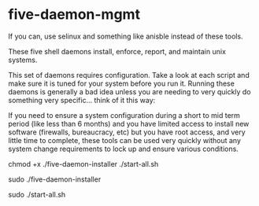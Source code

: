 five-daemon-mgmt
================

If you can, use selinux and something like anisble instead of these tools.

These five shell daemons install, enforce, report, and maintain unix systems.

This set of daemons requires configuration. Take a look at each script and make sure it is tuned
for your system before you run it. Running these daemons is generally a bad idea unless you are needing to
very quickly do something very specific... think of it this way:

If you need to ensure a system configuration during a short to mid term period (like less than 6 months)
and you have limited access to install new software (firewalls, bureaucracy, etc) but you have root access, 
and very little time to complete, these tools can be used very quickly without any system change requirements
to lock up and ensure various conditions.



chmod +x ./five-daemon-installer ./start-all.sh

sudo ./five-daemon-installer

sudo ./start-all.sh
